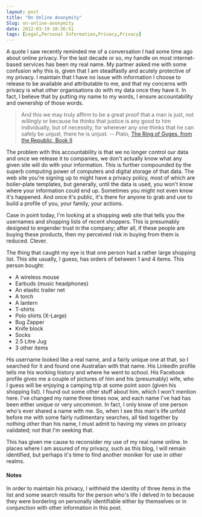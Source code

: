 ```yaml
---
layout: post
title: "On Online Anonymity"
Slug: on-online-anonymity
date: 2012-03-19 10:36:51
tags: [Legal,Personal Information,Privacy,Privacy]
---
```

A quote I saw recently reminded me of a conversation I had some time ago about online privacy. For the last decade or so, my handle on most internet-based services has been my real name. My partner asked me with some confusion why this is, given that I am steadfastly and acutely protective of my privacy. I maintain that I have no issue with information I choose to release to be available and attributable to me, and that my concerns with privacy is what other organisations do with my data once they have it. In fact, I believe that by putting my name to my words, I ensure accountability and ownership of those words.

> And this we may truly affirm to be a great proof that a man is just, not willingly or because he thinks that justice is any good to him individually, but of necessity, for wherever any one thinks that he can safely be unjust, there he is unjust. -- Plato, [The Ring of Gyges, from the Republic, Book II](http://oregonstate.edu/instruct/phl201/modules/Philosophers/Plato/plato_dialogue_the_ring_of_gyges.html)

The problem with this accountability is that we no longer control our data and once we release it to companies, we don't actually know what any given site will do with your information. This is further compounded by the superb computing power of computers and digital storage of that data. The web site you're signing up to might have a privacy policy, most of which are boiler-plate templates, but generally, until the data is used, you won't know where your information could end up. Sometimes you might not even know it's happened. And once it's public, it's there for anyone to grab and use to build a profile of you, your family, your actions.

Case in point today, I'm looking at a shopping web site that tells you the usernames and shopping lists of recent shoppers. This is presumably designed to engender trust in the company; after all, if these people are buying these products, then my perceived risk in buying from them is reduced. Clever.

The thing that caught my eye is that one person had a rather large shopping list. This site usually, I guess, has orders of between 1 and 4 items. This person bought:

- A wireless mouse
- Earbuds (music headphones)
- An elastic trailer net
- A torch
- A lantern
- T-shirts
- Polo shirts (X-Large)
- Bug Zapper
- Knife block
- Socks
- 2.5 Litre Jug
- 3 other items

His username looked like a real name, and a fairly unique one at that, so I searched for it and found one Australian with that name. His LinkedIn profile tells me his working history and where he went to school. His Facebook profile gives me a couple of pictures of him and his (presumably) wife, who I guess will be enjoying a camping trip at some point soon (given his shopping list). I found out some other stuff about him, which I won't mention here. I've changed my name three times now, and each name I've had has been either unique or very uncommon. In fact, I only know of one person who's ever shared a name with me. So, when I see this man's life unfold before me with some fairly rudimentary searches, all tied together by nothing other than his name, I must admit to having my views on privacy validated; not that I'm seeking that.

This has given me cause to reconsider my use of my real name online. In places where I am assured of my privacy, such as this blog, I will remain identified, but perhaps it's time to find another moniker for use in other realms.

#### Notes

In order to maintain his privacy, I withheld the identity of three items in the list and some search results for the person who's life I delved in to because they were bordering on personally identifiable either by themselves or in conjunction with other information in this post.
